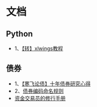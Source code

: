 # 文档

## Python
* 1、[【转】xlwings教程](https://github.com/marquis90/doc/blob/master/xlwings%E6%95%99%E7%A8%8B.md)
## 债券
* 1、[【寒飞论债】十年债券研究心得](https://github.com/marquis90/doc/blob/master/%E3%80%90%E5%AF%92%E9%A3%9E%E8%AE%BA%E5%80%BA%E3%80%91%E5%8D%81%E5%B9%B4%E5%80%BA%E5%88%B8%E7%A0%94%E7%A9%B6%E5%BF%83%E5%BE%97%E2%80%94%E2%80%94%E5%9B%BA%E5%AE%9A%E6%94%B6%E7%9B%8A%E7%A0%94%E7%A9%B6%E5%9F%B9%E8%AE%AD%E6%BC%94%E8%AE%B2%E7%A8%BF.pdf)
* 2、[债券编码命名规则](https://github.com/marquis90/doc/blob/master/%E5%80%BA%E5%88%B8%E7%BC%96%E7%A0%81%E5%91%BD%E5%90%8D%E8%A7%84%E5%88%99.md)
* [资金交易员的修行手册](https://github.com/marquis90/Document/blob/master/%E8%B5%84%E9%87%91%E4%BA%A4%E6%98%93%E5%91%98%E7%9A%84%E4%BF%AE%E8%A1%8C%E6%89%8B%E5%86%8C.md)
